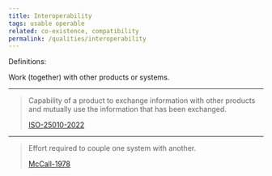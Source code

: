 ```yaml
---
title: Interoperability
tags: usable operable
related: co-existence, compatibility
permalink: /qualities/interoperability
---
```




Definitions:

Work (together) with other products or systems.

<hr class="with-no-margin"/>

>Capability of a product to exchange information with other products and mutually use the information that has been exchanged.
> 
>[ISO-25010-2022](/references/#iso-25010-2022)

<hr>

> Effort required to couple one system with another.
> 
> [McCall-1978](/references/#mccall)
